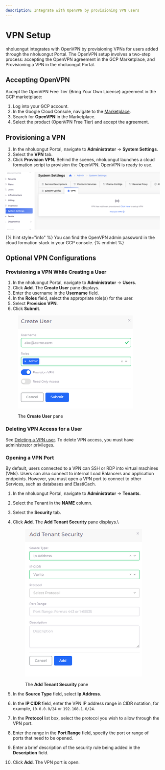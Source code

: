 ```yaml
---
description: Integrate with OpenVPN by provisioning VPN users
---
```


# VPN Setup

nholuongut integrates with OpenVPN by provisioning VPNs for users added through the nholuongut Portal. The OpenVPN setup involves a two-step process: accepting the OpenVPN agreement in the GCP Marketplace, and Provisioning a VPN in the nholuongut Portal.

## Accepting OpenVPN

Accept the OpenVPN Free Tier (Bring Your Own License) agreement in the GCP marketplace:&#x20;

1. Log into your GCP account.
2. In the Google Cloud Console, navigate to the [Marketplace](https://console.cloud.google.com/marketplace).
3. Search for **OpenVPN** in the Marketplace.
4. Select the product (OpenVPN Free Tier) and accept the agreement.

## Provisioning a VPN

1. In the nholuongut Portal, navigate to **Administrator** -> **System Settings**.
2. Select the **VPN** tab.
3. Click **Provision VPN.** Behind the scenes, nholuongut launches a cloud formation script to provision the OpenVPN. OpenVPN is ready to use.  &#x20;

<div align="left"><img src="../../.gitbook/assets/image (244).png" alt="The VPN tab on the System Settings page in the nholuongut Portal"></div>

{% hint style="info" %}
You can find the OpenVPN admin password in the cloud formation stack in your GCP console.
{% endhint %}

## **Optional VPN Configurations**

### **Provisioning a VPN While Creating a User**

1. In the nholuongut Portal, navigate to **Administrator** -> **Users**.
2. Click **Add**. The **Create User** pane displays.
3. Enter the username in the **Username** field.
4. In the **Roles** field, select the appropriate role(s) for the user.
5. Select **Provision VPN**.
6. Click **Submit**.

<div align="left"><figure><img src="../../.gitbook/assets/create user.png" alt=""><figcaption><p>The <strong>Create User</strong> pane</p></figcaption></figure></div>

### Deleting VPN Access for a User

See [Deleting a VPN user](../../access-control/add-and-delete-vpn-access-for-users.md#deleting-a-vpn-user). To delete VPN access, you must have administrator privileges.&#x20;

### Opening a VPN Port

By default, users connected to a VPN can SSH or RDP into virtual machines (VMs). Users can also connect to internal Load Balancers and application endpoints. However, you must open a VPN port to connect to other Services, such as databases and ElastiCach.&#x20;

1. In the nholuongut Portal, navigate to **Administrator** -> **Tenants**.
2. Select the Tenant in the **NAME** column.
3. Select the **Security** tab.
4.  Click **Add**. The **Add Tenant Security** pane displays.\


    <div align="left"><figure><img src="../../.gitbook/assets/Add_Tenant_Security.png" alt=""><figcaption><p>The <strong>Add Tenant Security</strong> pane</p></figcaption></figure></div>
5. In the **Source Type** field, select **Ip Address**.&#x20;
6. In the **IP CIDR** field, enter the VPN IP address range in CIDR notation, for example, `10.0.0.0/24` or `192.168.1.0/24`.
7. In the **Protocol** list box, select the protocol you wish to allow through the VPN port.
8. Enter the range in the **Port Range** field, specify the port or range of ports that need to be opened.
9. Enter a brief description of the security rule being added in the **Description** field.
10. Click **Add**. The VPN port is open.
